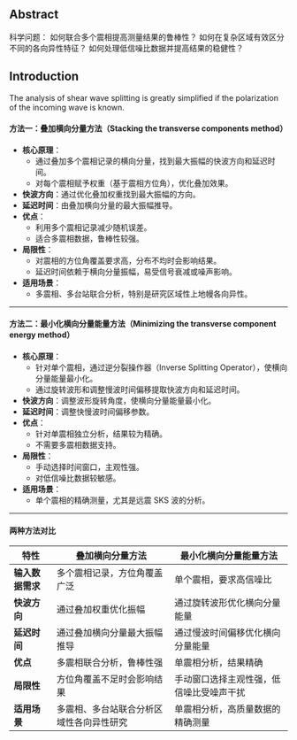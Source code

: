 ## Abstract
科学问题：
如何联合多个震相提高测量结果的鲁棒性？
如何在复杂区域有效区分不同的各向异性特征？
如何处理低信噪比数据并提高结果的稳健性？

## Introduction
The analysis of shear wave splitting is greatly simplified if the polarization of the incoming wave is known.

#### 方法一：叠加横向分量方法（Stacking the transverse components method）
- **核心原理**：
  - 通过叠加多个震相记录的横向分量，找到最大振幅的快波方向和延迟时间。
  - 对每个震相赋予权重（基于震相方位角），优化叠加效果。
- **快波方向**：通过优化叠加权重找到最大振幅的方向。
- **延迟时间**：由叠加横向分量的最大振幅推导。
- **优点**：
  - 利用多个震相记录减少随机误差。
  - 适合多震相数据，鲁棒性较强。
- **局限性**：
  - 对震相的方位角覆盖要求高，分布不均时会影响结果。
  - 延迟时间依赖于横向分量振幅，易受信号衰减或噪声影响。
- **适用场景**：
  - 多震相、多台站联合分析，特别是研究区域性上地幔各向异性。

---

#### 方法二：最小化横向分量能量方法（Minimizing the transverse component energy method）
- **核心原理**：
  - 针对单个震相，通过逆分裂操作器（Inverse Splitting Operator），使横向分量能量最小化。
  - 通过旋转波形和调整慢波时间偏移提取快波方向和延迟时间。
- **快波方向**：调整波形旋转角度，使横向分量能量最小化。
- **延迟时间**：调整快慢波时间偏移参数。
- **优点**：
  - 针对单震相独立分析，结果较为精确。
  - 不需要多震相数据支持。
- **局限性**：
  - 手动选择时间窗口，主观性强。
  - 对低信噪比数据较敏感。
- **适用场景**：
  - 单个震相的精确测量，尤其是远震 SKS 波的分析。

---

#### 两种方法对比

| 特性                        | 叠加横向分量方法                     | 最小化横向分量能量方法                 |
|-----------------------------|-------------------------------------|-------------------------------------|
| **输入数据需求**             | 多个震相记录，方位角覆盖广泛            | 单个震相，要求高信噪比                   |
| **快波方向**  | 通过叠加权重优化振幅                 | 通过旋转波形优化横向分量能量              |
| **延迟时间** | 通过叠加横向分量最大振幅推导           | 通过慢波时间偏移优化横向分量能量           |
| **优点**                     | 多震相联合分析，鲁棒性强               | 单震相分析，结果精确                    |
| **局限性**                   | 方位角覆盖不足时会影响结果              | 手动窗口选择主观性强，低信噪比受噪声干扰       |
| **适用场景**                 | 多震相、多台站联合分析区域性各向异性研究 | 单震相分析，高质量数据的精确测量          |
